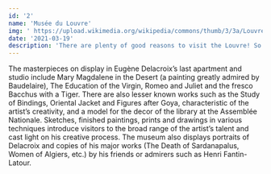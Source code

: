 ```yaml
---
id: '2'
name: 'Musée du Louvre'
img: ' https://upload.wikimedia.org/wikipedia/commons/thumb/3/3a/Louvre_aile_Richelieu.jpg/405px-Louvre_aile_Richelieu.jpg'
date: '2021-03-19'
description: 'There are plenty of good reasons to visit the Louvre! So many works of art to discover in this fabulous museum that used to be a palace! So plan your visit in advance to make the most of it. Why not pick one of our visitor trails to follow a theme-based tour? And when you need a break, where better than the museum’s restful gardens?'
---
```

The masterpieces on display in Eugène Delacroix’s last apartment and studio include Mary Magdalene in the Desert (a painting greatly admired by Baudelaire), The Education of the Virgin, Romeo and Juliet and the fresco Bacchus with a Tiger. There are also lesser known works such as the Study of Bindings, Oriental Jacket and Figures after Goya, characteristic of the artist’s creativity, and a model for the decor of the library at the Assemblée Nationale. Sketches, finished paintings, prints and drawings in various techniques introduce visitors to the broad range of the artist’s talent and cast light on his creative process. The museum also displays portraits of Delacroix and copies of his major works (The Death of Sardanapalus, Women of Algiers, etc.) by his friends or admirers such as Henri Fantin-Latour.
